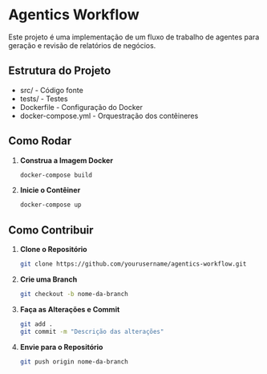 # Agentics Workflow

Este projeto é uma implementação de um fluxo de trabalho de agentes para geração e revisão de relatórios de negócios.

## Estrutura do Projeto

- src/ - Código fonte
- tests/ - Testes
- Dockerfile - Configuração do Docker
- docker-compose.yml - Orquestração dos contêineres

## Como Rodar

1. **Construa a Imagem Docker**
    ```bash
    docker-compose build
    ```
2. **Inicie o Contêiner**
    ```bash
    docker-compose up
    ```

## Como Contribuir

1. **Clone o Repositório**
    ```bash
    git clone https://github.com/yourusername/agentics-workflow.git
    ```
2. **Crie uma Branch**
    ```bash
    git checkout -b nome-da-branch
    ```
3. **Faça as Alterações e Commit**
    ```bash
    git add .
    git commit -m "Descrição das alterações"
    ```
4. **Envie para o Repositório**
    ```bash
    git push origin nome-da-branch
    ```

